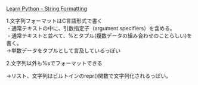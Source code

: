 [Learn Python - String Formatting](https://www.learnpython.org/en/String_Formatting)

1.文字列フォーマットはC言語形式で書く  
・通常テキストの中に、引数指定子（argument specifiers）を含める。  
・通常テキストと並べて、%とタプル(複数データの組み合わせのことらしい)を書く。  
→単数データをタプルとして言及しているっぽい  
  
2.文字列以外も%sでフォーマットできる  

→リスト、文字列はビルトインのrepr()関数で文字列化されるっぽい。  
